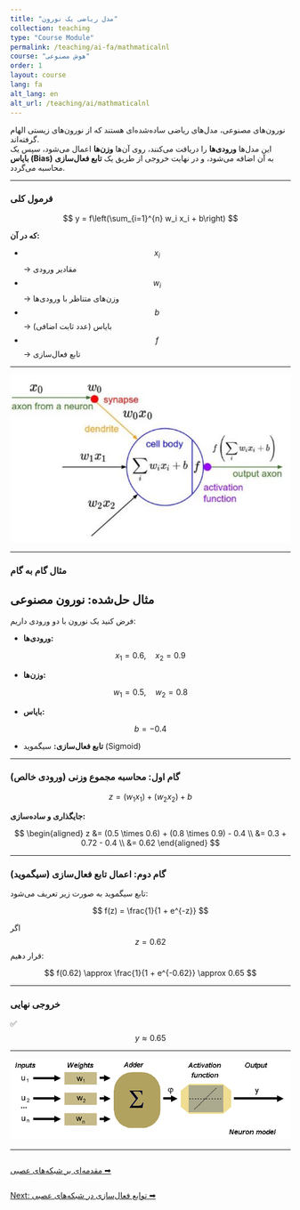 ```yaml
---
title: "مدل ریاضی یک نورون"
collection: teaching
type: "Course Module"
permalink: /teaching/ai-fa/mathmaticalnl
course: "هوش مصنوعی"
order: 1
layout: course
lang: fa
alt_lang: en
alt_url: /teaching/ai/mathmaticalnl
---
```


نورون‌های مصنوعی، مدل‌های ریاضی ساده‌شده‌ای هستند که از نورون‌های زیستی الهام گرفته‌اند.  
این مدل‌ها **ورودی‌ها** را دریافت می‌کنند، روی آن‌ها **وزن‌ها** اعمال می‌شود، سپس یک **بایاس (Bias)** به آن اضافه می‌شود، و در نهایت خروجی از طریق یک **تابع فعال‌سازی** محاسبه می‌گردد.

---

### فرمول کلی

$$
y = f\left(\sum_{i=1}^{n} w_i x_i + b\right)
$$

**که در آن:**
- $$ x_i $$ → مقادیر ورودی  
- $$ w_i $$ → وزن‌های متناظر با ورودی‌ها  
- $$ b $$ → بایاس (عدد ثابت اضافی)  
- $$ f $$ → تابع فعال‌سازی  

---

![فرمول کلی](/images/ai3.png)

---

### مثال گام به گام
## مثال حل‌شده: نورون مصنوعی

فرض کنید یک نورون با دو ورودی داریم:

- **ورودی‌ها:**

$$
x_1 = 0.6, \quad x_2 = 0.9
$$

- **وزن‌ها:**

$$
w_1 = 0.5, \quad w_2 = 0.8
$$

- **بایاس:**

$$
b = -0.4
$$

- **تابع فعال‌سازی:** سیگموید (Sigmoid)

---

### گام اول: محاسبه مجموع وزنی (ورودی خالص)

$$
z = (w_1 x_1) + (w_2 x_2) + b
$$

**جایگذاری و ساده‌سازی:**

$$
\begin{aligned}
z &= (0.5 \times 0.6) + (0.8 \times 0.9) - 0.4 \\
  &= 0.3 + 0.72 - 0.4 \\
  &= 0.62
\end{aligned}
$$

---

### گام دوم: اعمال تابع فعال‌سازی (سیگموید)

تابع سیگموید به صورت زیر تعریف می‌شود:

$$
f(z) = \frac{1}{1 + e^{-z}}
$$

اگر $$ z = 0.62 $$ قرار دهیم:

$$
f(0.62) \approx \frac{1}{1 + e^{-0.62}} \approx 0.65
$$

---

### خروجی نهایی

✅
$$
y \approx 0.65
$$

---

![مدل نورون مصنوعی](/images/ai4.png)

---



<div class="lesson-nav" style="display:flex; justify-content:space-between; margin-top:2em;">
  <a class="btn btn--primary" href="{{ '/teaching/ai-fa/introduction' | relative_url }}">   مقدمه‌ای بر شبکه‌های عصبی  ➡︎</a>
</div>



<div class="lesson-nav" style="display:flex; justify-content:space-between; margin-top:2em;">
  <a class="btn btn--primary" href="{{'/teaching/ai-fa/activationfunctions' | relative_url }}">Next:  توابع فعال‌سازی در شبکه‌های عصبی   ➡︎</a>
</div>